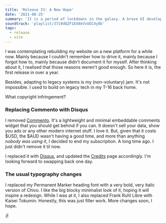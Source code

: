 ```yaml
---
title: 'Release IV: A New Hope'
date: '2021-08-25'
summary: 'It is a period of lockdowns in the galaxy. A brave UI developer has challenged the tyranny and oppression of his lack of DOCUMENTATION.'
soundtrack: 'playlist/37i9dQZF1E4AkVvUGC4y8b'
tags:
  - release
  - site
---
```

I was contemplating rebuilding my website on a new platform for a while now. Mainly because I couldn't remember how to drive it, mainly because I forgot how to, mainly because didn't document it for myself. After thinking about it, I realised that those reasons weren't good enough. So here it is, the first release in over a year.

Besides, adapting to legacy systems is my (non-voluntary) jam. It's not impossible. I used to build on legacy tech in my T-16 back home.

What copyright infringement?

### Replacing Commento with Disqus
I removed [Commento](https://commento.io/). It's a lightweight and minimal embeddable comments widget that you should get behind if you can. It doesn't sell your data, show you ads or any other modern internet stuff. I love it. But, given that it costs $USD, the $AUD wasn't having a good time, and more than anything _nobody was using it_, I decided to end my subscription. A long time ago. I just didn't remove it til now.

I replaced it with [Disqus](https://disqus.com), and updated the [Credits](/credits) page accordingly. I'm looking forward to swapping back one day.

### The usual typography changes
I replaced my Permanent Marker heading font with a very bold, very italic version of Chivo. I like the big blocky minimalist look of it, hoping it will inspire a redesign. While I was at it, I also replaced Frank Ruhl Libre with Kaisei Tokumin. Honestly, this was just filler work. More changes soon, I hope.

✌️